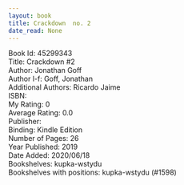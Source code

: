```yaml
---
layout: book
title: Crackdown  no. 2
date_read: None
---
```


Book Id: 45299343<br />
Title: Crackdown #2<br />
Author: Jonathan Goff<br />
Author l-f: Goff, Jonathan<br />
Additional Authors: Ricardo Jaime<br />
ISBN: <br />
My Rating: 0<br />
Average Rating: 0.0<br />
Publisher: <br />
Binding: Kindle Edition<br />
Number of Pages: 26<br />
Year Published: 2019<br />
Date Added: 2020/06/18<br />
Bookshelves: kupka-wstydu<br />
Bookshelves with positions: kupka-wstydu (#1598)<br />

